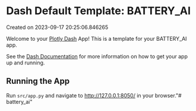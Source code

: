 # Dash Default Template: BATTERY_AI

Created on 2023-09-17 20:25:06.846265

Welcome to your [Plotly Dash](https://plotly.com/dash/) App! This is a template for your BATTERY_AI app.

See the [Dash Documentation](https://dash.plotly.com/introduction) for more information on how to get your app up and running.

## Running the App

Run `src/app.py` and navigate to http://127.0.0.1:8050/ in your browser."# battery_ai" 
